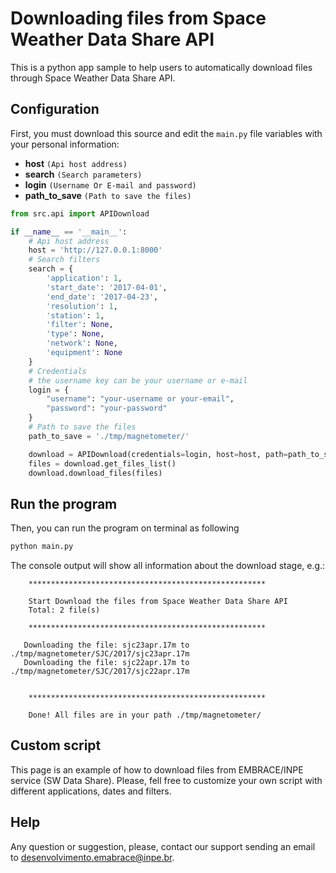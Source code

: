 # Downloading files from Space Weather Data Share API
This is a python app sample to help users to automatically download files through Space Weather Data Share API.


Configuration
-----------------
First, you must download this source and edit the `main.py` file variables with your personal information:

- **host** `(Api host address)`
- **search** `(Search parameters)`
- **login** `(Username Or E-mail and password)`
- **path_to_save** `(Path to save the files)`

```python
from src.api import APIDownload

if __name__ == '__main__':
    # Api host address
    host = 'http://127.0.0.1:8000'
    # Search filters
    search = {
        'application': 1,
        'start_date': '2017-04-01',
        'end_date': '2017-04-23',
        'resolution': 1,
        'station': 1,
        'filter': None,
        'type': None,
        'network': None,
        'equipment': None
    }
    # Credentials
    # the username key can be your username or e-mail
    login = {
        "username": "your-username or your-email",
        "password": "your-password"
    }
    # Path to save the files
    path_to_save = './tmp/magnetometer/'

    download = APIDownload(credentials=login, host=host, path=path_to_save, **search)
    files = download.get_files_list()
    download.download_files(files)
```
Run the program
-----------------
Then, you can run the program on terminal as following

```bash
python main.py
```

The console output will show all information about the download stage, e.g.:

```console
    *****************************************************
    
    Start Download the files from Space Weather Data Share API
    Total: 2 file(s)
    
    *****************************************************
    
   Downloading the file: sjc23apr.17m to ./tmp/magnetometer/SJC/2017/sjc23apr.17m
   Downloading the file: sjc22apr.17m to ./tmp/magnetometer/SJC/2017/sjc22apr.17m


    *****************************************************

    Done! All files are in your path ./tmp/magnetometer/
```
Custom script
-----------------
This page is an example of how to download files from EMBRACE/INPE service (SW Data Share). Please, fell free to customize your own script with different applications, dates and filters.

Help
-----------------
Any question or suggestion, please, contact our support sending an email to [desenvolvimento.emabrace@inpe.br](mailto:desenvolvimento.emabrace@inpe.br).

